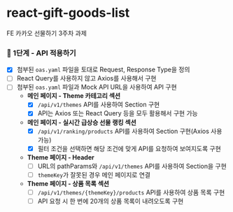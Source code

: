 # react-gift-goods-list
FE 카카오 선물하기 3주차 과제
### 🌱 1단계 - API 적용하기
- [X] 첨부된 `oas.yaml` 파일을 토대로 Request, Response Type을 정의
- [ ] React Query를 사용하지 않고 Axios를 사용해서 구현
- [ ] 첨부된 `oas.yaml` 파일과 Mock API URL을 사용하여 API 구현
	- **메인 페이지 - Theme 카테고리 섹션**
		- [X] `/api/v1/themes` API를 사용하여 Section 구현
		- [X] API는 Axios 또는 React Query 등을 모두 활용해서 구현 가능
	- **메인 페이지 - 실시간 급상승 선물 랭킹 섹션**
		- [X] `/api/v1/ranking/products` API를 사용하여 Section 구현(Axios 사용 가능)
		- [X] 필터 조건을 선택하면 해당 조건에 맞게 API를 요청하여 보여지도록 구현
	- **Theme 페이지 - Header**
		- [ ] URL의 pathParams와 `/api/v1/themes` API를 사용하여 Section을 구현
		- [ ] `themeKey`가 잘못된 경우 메인 페이지로 연결
	- **Theme 페이지 - 상품 목록 섹션**
		- [ ] `/api/v1/themes/{themeKey}/products` API를 사용하여 상품 목록 구현
		- [ ] API 요청 시 한 번에 20개의 상품 목록이 내려오도록 구현